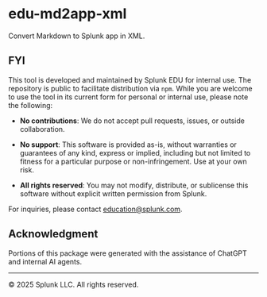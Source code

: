 # edu-md2app-xml

Convert Markdown to Splunk app in XML.


## FYI

This tool is developed and maintained by Splunk EDU for internal use. The repository is public to facilitate distribution via `npm`. While you are welcome to use the tool in its current form for personal or internal use, please note the following:

* **No contributions**: We do not accept pull requests, issues, or outside collaboration.

* **No support**: This software is provided as-is, without warranties or guarantees of any kind, express or implied, including but not limited to fitness for a particular purpose or non-infringement. Use at your own risk.

* **All rights reserved**: You may not modify, distribute, or sublicense this software without explicit written permission from Splunk.

For inquiries, please contact <education@splunk.com>.


## Acknowledgment

Portions of this package were generated with the assistance of ChatGPT and internal AI agents. 

---

© 2025 Splunk LLC. All rights reserved.


